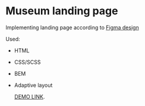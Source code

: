 # Museum landing page
Implementing landing page according to [Figma design](https://www.figma.com/file/HL3XGt5ZatvJoYBhOaWY5x/museum-prototype?node-id=323%3A1957)

Used:
- HTML
- CSS/SCSS
- BEM
- Adaptive layout

  [DEMO LINK](https://poliandiya.github.io/Museum-landing/).
